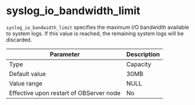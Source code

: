 # syslog_io_bandwidth_limit


`syslog_io_bandwidth_limit` specifies the maximum I/O bandwidth available to system logs. If this value is reached, the remaining system logs will be discarded.


| **Parameter** | **Description** |
|------------------|--------|
| Type | Capacity |
| Default value | 30MB |
| Value range | NULL |
| Effective upon restart of OBServer node | No |